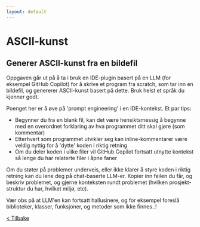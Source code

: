 ```yaml
---
layout: default
---
```


# ASCII-kunst

## Generer ASCII-kunst fra en bildefil

Oppgaven går ut på å ta i bruk en IDE-plugin basert på en LLM (for eksempel GitHub Copilot) for
å skrive et program fra scratch, som tar inn en bildefil, og genererer ASCII-kunst basert på dette.
Bruk helst et språk du kjenner godt.

Poenget her er å øve på 'prompt engineering' i en IDE-kontekst. Et par tips:

- Begynner du fra en blank fil, kan det være hensiktsmessig å begynne med en overordnet forklaring av hva
programmet ditt skal gjøre (som kommentar)
- Etterhvert som programmet utvikler seg kan inline-kommentarer være veldig nyttig for å 'dytte' koden i riktig retning
- Om du deler koden i ulike filer vil GitHub Copilot fortsatt utnytte kontekst så lenge du har relaterte filer i åpne faner

Om du støter på problemer underveis, eller ikke klarer å styre koden i riktig retning kan du lene deg på chat-baserte LLM-er.
Kopier inn feilen du får, og beskriv
problemet, og gjerne konteksten rundt problemet (hvilken prosjekt-struktur du har, hvilket miljø, etc).

Vær obs på at LLM'en kan fortsatt hallusinere, og for eksempel foreslå biblioteker, klasser, funksjoner,
og metoder som ikke finnes..!

[< Tilbake](../exercises.md)
